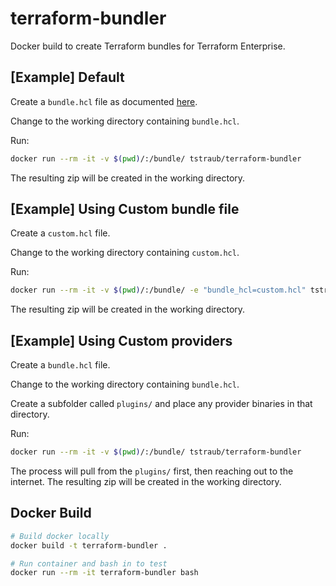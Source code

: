 # terraform-bundler

Docker build to create Terraform bundles for Terraform Enterprise.

## [Example] Default

Create a `bundle.hcl` file as documented [here](https://github.com/hashicorp/terraform/tree/master/tools/terraform-bundle#usage).

Change to the working directory containing `bundle.hcl`.

Run:

```sh
docker run --rm -it -v $(pwd)/:/bundle/ tstraub/terraform-bundler
```

The resulting zip will be created in the working directory.

## [Example] Using Custom bundle file

Create a `custom.hcl` file.

Change to the working directory containing `custom.hcl`.

Run:

```sh
docker run --rm -it -v $(pwd)/:/bundle/ -e "bundle_hcl=custom.hcl" tstraub/terraform-bundler
```

The resulting zip will be created in the working directory.

## [Example] Using Custom providers

Create a `bundle.hcl` file.

Change to the working directory containing `bundle.hcl`.

Create a subfolder called `plugins/` and place any provider binaries in that directory.

Run:

```sh
docker run --rm -it -v $(pwd)/:/bundle/ tstraub/terraform-bundler
```

The process will pull from the `plugins/` first, then reaching out to the internet.
The resulting zip will be created in the working directory.


## Docker Build

```sh
# Build docker locally
docker build -t terraform-bundler .

# Run container and bash in to test
docker run --rm -it terraform-bundler bash
```
